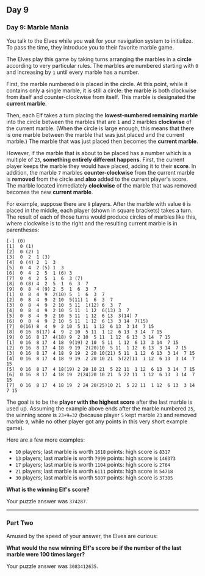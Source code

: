 ## Day 9

### Day 9: Marble Mania

You talk to the Elves while you wait for your navigation system to initialize. To pass 
the time, they introduce you to their favorite marble game.

The Elves play this game by taking turns arranging the marbles in a **circle** according 
to very particular rules. The marbles are numbered starting with `0` and increasing by `1` 
until every marble has a number.

First, the marble numbered `0` is placed in the circle. At this point, while it contains only 
a single marble, it is still a circle: the marble is both clockwise from itself and counter-clockwise 
from itself. This marble is designated the **current marble**.

Then, each Elf takes a turn placing the **lowest-numbered remaining marble** into the 
circle between the marbles that are `1` and `2` marbles **clockwise** of the current marble. 
(When the circle is large enough, this means that there is one marble between the marble 
that was just placed and the current marble.) The marble that was just placed then becomes 
the **current marble**.

However, if the marble that is about to be placed has a number which is a multiple of `23`, 
**something entirely different happens**. First, the current player keeps the marble they 
would have placed, adding it to their **score**. In addition, the marble `7` marbles 
**counter-clockwise** from the current marble is **removed** from the circle and **also** 
added to the current player's score. The marble located immediately **clockwise** of the 
marble that was removed becomes the new **current marble**.

For example, suppose there are `9` players. After the marble with value `0` is placed in the 
middle, each player (shown in square brackets) takes a turn. The result of each of those 
turns would produce circles of marbles like this, where clockwise is to the right and the 
resulting current marble is in parentheses:

```
[-] (0)
[1]  0 (1)
[2]  0 (2) 1 
[3]  0  2  1 (3)
[4]  0 (4) 2  1  3 
[5]  0  4  2 (5) 1  3 
[6]  0  4  2  5  1 (6) 3 
[7]  0  4  2  5  1  6  3 (7)
[8]  0 (8) 4  2  5  1  6  3  7 
[9]  0  8  4 (9) 2  5  1  6  3  7 
[1]  0  8  4  9  2(10) 5  1  6  3  7 
[2]  0  8  4  9  2 10  5(11) 1  6  3  7 
[3]  0  8  4  9  2 10  5 11  1(12) 6  3  7 
[4]  0  8  4  9  2 10  5 11  1 12  6(13) 3  7 
[5]  0  8  4  9  2 10  5 11  1 12  6 13  3(14) 7 
[6]  0  8  4  9  2 10  5 11  1 12  6 13  3 14  7(15)
[7]  0(16) 8  4  9  2 10  5 11  1 12  6 13  3 14  7 15 
[8]  0 16  8(17) 4  9  2 10  5 11  1 12  6 13  3 14  7 15 
[9]  0 16  8 17  4(18) 9  2 10  5 11  1 12  6 13  3 14  7 15 
[1]  0 16  8 17  4 18  9(19) 2 10  5 11  1 12  6 13  3 14  7 15 
[2]  0 16  8 17  4 18  9 19  2(20)10  5 11  1 12  6 13  3 14  7 15 
[3]  0 16  8 17  4 18  9 19  2 20 10(21) 5 11  1 12  6 13  3 14  7 15 
[4]  0 16  8 17  4 18  9 19  2 20 10 21  5(22)11  1 12  6 13  3 14  7 15 
[5]  0 16  8 17  4 18(19) 2 20 10 21  5 22 11  1 12  6 13  3 14  7 15 
[6]  0 16  8 17  4 18 19  2(24)20 10 21  5 22 11  1 12  6 13  3 14  7 15 
[7]  0 16  8 17  4 18 19  2 24 20(25)10 21  5 22 11  1 12  6 13  3 14  7 15
```

The goal is to be the **player with the highest score** after the last marble is used up. 
Assuming the example above ends after the marble numbered `25`, the winning score is 
`23+9=32` (because player `5` kept marble `23` and removed marble `9`, while no other player 
got any points in this very short example game).

Here are a few more examples:

- `10` players; last marble is worth `1618` points: high score is `8317`
- `13` players; last marble is worth `7999` points: high score is `146373`
- `17` players; last marble is worth `1104` points: high score is `2764`
- `21` players; last marble is worth `6111` points: high score is `54718`
- `30` players; last marble is worth `5807` points: high score is `37305`

**What is the winning Elf's score?**

Your puzzle answer was `374287`.

----

### Part Two

Amused by the speed of your answer, the Elves are curious:

**What would the new winning Elf's score be if the number of the last marble were 100 times larger?**

Your puzzle answer was `3083412635`.
